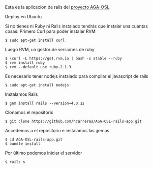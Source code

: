 Esta es la aplicacion de rails del [proyecto AGA-OSL](https://github.com/Samu92/AGA-OSL).

Deploy en Ubuntu

Si no tienes ni Ruby ni Rails instalado tendrás que instalar una cuantas cosas:
Primero Curl para poder instalar RVM

    $ sudo apt-get install curl

Luego RVM, un gestor de versiones de ruby

    $ \curl -L https://get.rvm.io | bash -s stable --ruby
    $ rvm install ruby
    $ rvm --default use ruby-2.1.3
    
Es necesario tener nodejs instalado para compilar el javascript de rails

    $ sudo apt-get install nodejs

Instalamos Rails

    $ gem install rails --version=4.0.12
    
Clonamos el repositorio

    $ git clone https://github.com/hcarreras/AGA-OSL-rails-app.git
    
Accedemos a el repositorio e instalamos las gemas

    $ cd AGA-OSL-rails-app.git
    $ bundle install
    
Por último podemos iniciar el servidor

    $ rails s
    
    
    
